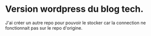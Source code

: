 # Version wordpress du blog tech.

J'ai créer un autre repo pour pouvoir le stocker car la connection ne fonctionnait pas sur le repo d'origine.
